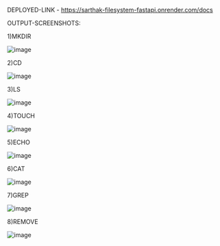 DEPLOYED-LINK - https://sarthak-filesystem-fastapi.onrender.com/docs

OUTPUT-SCREENSHOTS:

1)MKDIR

![image](https://github.com/sarthak37/memory-fastapi/assets/52873771/97d4ecf7-f11b-4a28-8dac-5376621357f0)

2)CD

![image](https://github.com/sarthak37/memory-fastapi/assets/52873771/86cfda23-bd68-4359-9390-8a5fa80a1eeb)

3)LS

![image](https://github.com/sarthak37/memory-fastapi/assets/52873771/259f4b59-d48b-469d-b0db-fa8471424a0e)

4)TOUCH

![image](https://github.com/sarthak37/memory-fastapi/assets/52873771/e3f2d95b-b2df-413e-8198-733d948769a4)

5)ECHO

![image](https://github.com/sarthak37/memory-fastapi/assets/52873771/96cdaa08-6fed-4b91-b62c-03d97cccaf44)

6)CAT

![image](https://github.com/sarthak37/memory-fastapi/assets/52873771/219dfcd8-14f5-4694-9d2c-4feca7397d60)

7)GREP

![image](https://github.com/sarthak37/memory-fastapi/assets/52873771/2e2ed7a1-b67c-4acd-839e-910fd649add7)


8)REMOVE

![image](https://github.com/sarthak37/memory-fastapi/assets/52873771/97d26961-31e8-4804-a4ed-8515522049a3)






